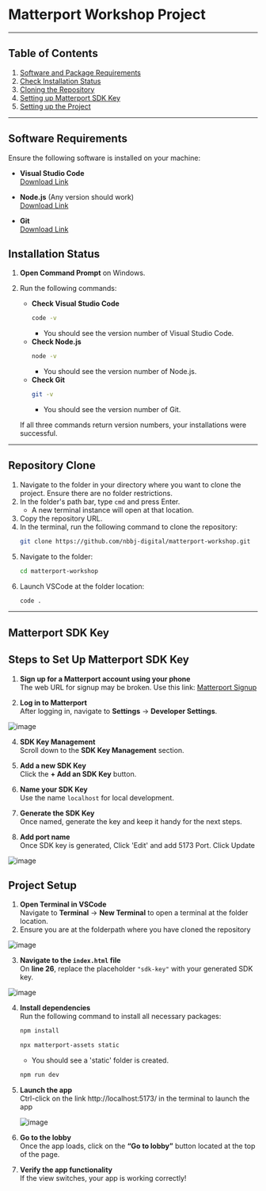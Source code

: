 # Matterport Workshop Project
___

## Table of Contents

1. [Software and Package Requirements](#software-requirements)
2. [Check Installation Status](#installation-status)
3. [Cloning the Repository](#repository-clone)
4. [Setting up Matterport SDK Key](#matterport-sdk-key)
5. [Setting up the Project](#project-setup)
___

## Software Requirements

Ensure the following software is installed on your machine:

- **Visual Studio Code**  
  <a href="https://code.visualstudio.com/download" target="_blank">Download Link</a>

- **Node.js** (Any version should work)  
  [Download Link](https://nodejs.org/en/download/prebuilt-installer)

- **Git**  
  [Download Link](https://git-scm.com/downloads/win)

## Installation Status

1. **Open Command Prompt** on Windows.
2. Run the following commands:
   - **Check Visual Studio Code**  
     ```bash
     code -v
     ```
     - You should see the version number of Visual Studio Code.
   - **Check Node.js**  
     ```bash
     node -v
     ```
     - You should see the version number of Node.js.
   - **Check Git**  
     ```bash
     git -v
     ```
     - You should see the version number of Git.

   If all three commands return version numbers, your installations were successful.

---

## Repository Clone

1. Navigate to the folder in your directory where you want to clone the project. Ensure there are no folder restrictions.
2. In the folder's path bar, type `cmd` and press Enter.
   - A new terminal instance will open at that location.
3. Copy the repository URL.
4. In the terminal, run the following command to clone the repository:
   ```bash
   git clone https://github.com/nbbj-digital/matterport-workshop.git
   ```
5. Navigate to the folder:
   ```bash
   cd matterport-workshop
   ```
6. Launch VSCode at the folder location:
   ```bash
   code .
   ```

---

## Matterport SDK Key

## Steps to Set Up Matterport SDK Key

1. **Sign up for a Matterport account using your phone**  
   The web URL for signup may be broken. Use this link: [Matterport Signup](https://authn.matterport.com/login?target=https%3A%2F%2Fmy.matterport.com)
   
2. **Log in to Matterport**  
   After logging in, navigate to **Settings** -> **Developer Settings**.
   
  ![image](https://github.com/user-attachments/assets/b029b8d2-fa84-4871-9b28-4d110fc38570)
   
4. **SDK Key Management**  
   Scroll down to the **SDK Key Management** section.

5. **Add a new SDK Key**  
   Click the **+ Add an SDK Key** button.

6. **Name your SDK Key**  
   Use the name `localhost` for local development.

7. **Generate the SDK Key**  
   Once named, generate the key and keep it handy for the next steps.

8. **Add port name** <br>
   Once SDK key is generated, Click 'Edit' and add 5173 Port. Click Update
   
![image](https://github.com/user-attachments/assets/9eedc8ee-20f8-43e4-9aae-41bb25dcdf2b)
   

## Project Setup

1. **Open Terminal in VSCode**  
   Navigate to **Terminal** -> **New Terminal** to open a terminal at the folder location.
2. Ensure you are at the folderpath where you have cloned the repository

![image](https://github.com/user-attachments/assets/3c17e01e-b02a-4a3b-86a6-6a8eaa9ba0a1)

3. **Navigate to the `index.html` file**  
   On **line 26**, replace the placeholder `"sdk-key"` with your generated SDK key.
   
![image](https://github.com/user-attachments/assets/2f585a17-9e45-4fb1-846a-539c47f9df54)

4. **Install dependencies**  
   Run the following command to install all necessary packages:
   ```bash
   npm install
   ```
   ```bash
   npx matterport-assets static
   ```
   - You should see a 'static' folder is created.
     
   ```bash
   npm run dev
   ```
5. **Launch the app**  
   Ctrl-click on the link http://localhost:5173/ in the terminal to launch the app
   
   ![image](https://github.com/user-attachments/assets/817f5cc3-6257-455d-83d8-b8948e4e0671)

7. **Go to the lobby**  
   Once the app loads, click on the **“Go to lobby”** button located at the top of the page.

8. **Verify the app functionality**  
   If the view switches, your app is working correctly!


